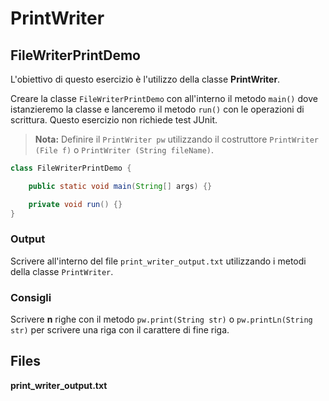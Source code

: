 # PrintWriter

## FileWriterPrintDemo

L'obiettivo di questo esercizio è l'utilizzo della classe **PrintWriter**.

Creare la classe `FileWriterPrintDemo` con all'interno il metodo `main()` dove istanzieremo la classe e lanceremo il metodo `run()` con le operazioni di scrittura.
Questo esercizio non richiede test JUnit.

> **Nota:** Definire il `PrintWriter pw` utilizzando il costruttore `PrintWriter (File f)` o `PrintWriter (String fileName)`.

```java
class FileWriterPrintDemo {

    public static void main(String[] args) {}

    private void run() {}
}
```

### Output

Scrivere all'interno del file `print_writer_output.txt` utilizzando i metodi della classe `PrintWriter`.

### Consigli

Scrivere **n** righe con il metodo `pw.print(String str)` o `pw.printLn(String str)` per scrivere una riga con il carattere di fine riga.

## Files

**print_writer_output.txt**

